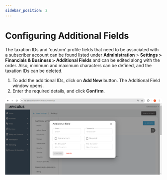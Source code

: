 ```yaml
---
sidebar_position: 2
---
```

# Configuring Additional Fields

The taxation IDs and 'custom' profile fields that need to be associated with a subscriber account can be found listed under **Administration** > **Settings > Financials & Business > Additional Fields** and can be edited along with the order. Also, minimum and maximum characters can be defined, and the taxation IDs can be deleted.

1. To add the additional IDs, click on **Add New** button. The Additional Field window opens. 
2. Enter the required details, and click **Confirm**.

![Configuring Additional Fields](img/ConfiguringAdditionalFields.png)